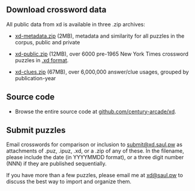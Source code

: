 
## Download crossword data

All public data from xd is available in three .zip archives:

- [xd-metadata.zip](/xd-metadata.zip)  (2MB), metadata and similarity for all puzzles in the corpus, public and private

- [xd-public.zip](/xd-public.zip)  (12MB), over 6000 pre-1965 New York Times crossword puzzles in [.xd format](http://github.com/century-arcade/xd).

- [xd-clues.zip](/xd-clues.zip)  (67MB), over 6,000,000 answer/clue usages, grouped by publication-year

## Source code

- Browse the entire source code at [github.com/century-arcade/xd](http://github.com/century-arcade/xd).

## Submit puzzles

Email crosswords for comparison or inclusion to [submit@xd.saul.pw](mailto:submit@xd.saul.pw) as attachments of .puz, .ipuz, .xd, or a .zip of any of these.
In the filename, please include the date (in YYYYMMDD format), or a three digit number (NNN) if they are published sequentially.

If you have more than a few puzzles, please email me at [xd@saul.pw](mailto:xd@saul.pw) to discuss the best way to import and organize them.


